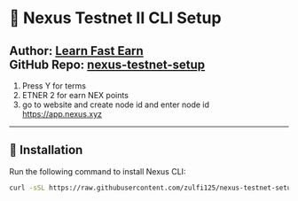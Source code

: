 # 🚀 Nexus Testnet II CLI Setup  
**Author:** [Learn Fast Earn](https://www.youtube.com/@LearnFastEarn2.0)  
**GitHub Repo:** [nexus-testnet-setup](https://github.com/zulfi125/nexus-testnet-setup)  
---
1. Press Y for terms
2. ETNER 2 for earn NEX points
3. go to website and create node id and enter node id
   https://app.nexus.xyz
    
---

## 📜 Installation  
Run the following command to install Nexus CLI:  


```bash
curl -sSL https://raw.githubusercontent.com/zulfi125/nexus-testnet-setup/refs/heads/main/nexus-setup.sh | bash





